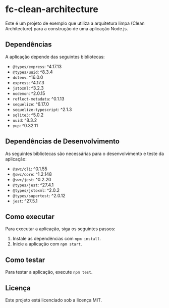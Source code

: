 # fc-clean-architecture

Este é um projeto de exemplo que utiliza a arquitetura limpa (Clean Architecture) para a construção de uma aplicação Node.js.

## Dependências
A aplicação depende das seguintes bibliotecas:
- `@types/express`: ^4.17.13
- `@types/uuid`: ^8.3.4
- `dotenv`: ^16.0.0
- `express`: ^4.17.3
- `jstoxml`: ^3.2.3
- `nodemon`: ^2.0.15
- `reflect-metadata`: ^0.1.13
- `sequelize`: ^6.17.0
- `sequelize-typescript`: ^2.1.3
- `sqlite3`: ^5.0.2
- `uuid`: ^8.3.2
- `yup`: ^0.32.11

## Dependências de Desenvolvimento
As seguintes bibliotecas são necessárias para o desenvolvimento e teste da aplicação:
- `@swc/cli`: ^0.1.55
- `@swc/core`: ^1.2.148
- `@swc/jest`: ^0.2.20
- `@types/jest`: ^27.4.1
- `@types/jstoxml`: ^2.0.2
- `@types/supertest`: ^2.0.12
- `jest`: ^27.5.1

## Como executar
Para executar a aplicação, siga os seguintes passos:
1. Instale as dependências com `npm install`.
2. Inicie a aplicação com `npm start`.

## Como testar
Para testar a aplicação, execute `npm test`.

## Licença
Este projeto está licenciado sob a licença MIT.